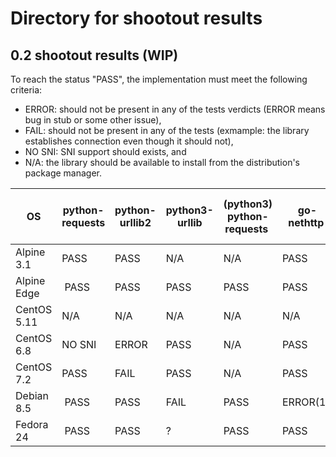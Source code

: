 # Directory for shootout results

## 0.2 shootout results (WIP)

To reach the status "PASS", the implementation must meet the following criteria:

<!-- markdownlint-disable MD013 -->

* ERROR: should not be present in any of the tests verdicts
  (ERROR means bug in stub or some other issue),
* FAIL: should not be present in any of the tests
  (exmample: the library establishes connection even though it should not),
* NO SNI:  SNI support should exists, and
* N/A: the library should be available to install from the distribution's
  package manager.

| OS         | python-requests | python-urllib2 | python3-urllib | (python3) python-requests | go-nethttp   | java-https | java-net | php-file-get-contents  |
|---------- | --------------- | -------------- | -------------- | --------------------------| ------------ | ---------- | ---------|------------------------|
|Alpine 3.1  | PASS            | PASS           | N/A            | N/A                       | PASS         | ERROR(2)   | ?        | NO SNI |
|Alpine Edge | PASS            | PASS           | PASS           | PASS                      | PASS         | PASS       | PASS     | NO SNI |
|CentOS 5.11 | N/A             | N/A            | N/A            | N/A                       | N/A          | N/A        | N/A      | N/A    |
|CentOS 6.8  | NO SNI          | ERROR          | PASS           | N/A                       | PASS         | ERROR(1)   | ERROR(1) | NO SNI |
|CentOS 7.2  | PASS            | FAIL           | PASS           | N/A                       | PASS         | ERROR(1)   | ERROR(1) | NO SNI |
|Debian 8.5  | PASS            | PASS           | FAIL           | PASS                      | ERROR(1)     | ERROR(1)   | ERROR(1) | PASS   |
|Fedora 24   | PASS            | PASS           | ?              | PASS                      | PASS         | PASS       | PASS     | PASS   |
